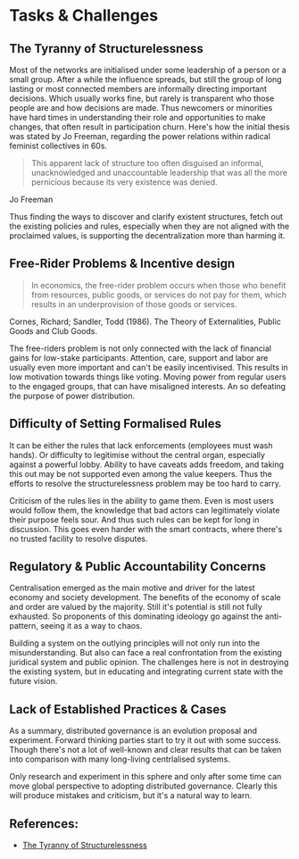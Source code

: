 # Tasks & Challenges

## The Tyranny of Structurelessness

Most of the networks are initialised under some leadership of a person or a small group. After a while the influence spreads, but still the group of long lasting or most connected members are informally directing important decisions. Which usually works fine, but rarely is transparent who those people are and how decisions are made. Thus newcomers or minorities have hard times in understanding their role and opportunities to make changes, that often result in participation churn. Here's how the initial thesis was stated by Jo Freeman, regarding the power relations within radical feminist collectives in 60s.

> This apparent lack of structure too often disguised an informal, unacknowledged and unaccountable leadership that was all the more pernicious because its very existence was denied.

Jo Freeman

Thus finding the ways to discover and clarify existent structures, fetch out the existing policies and rules, especially when they are not aligned with the proclaimed values, is supporting the decentralization more than harming it.

## Free-Rider Problems & Incentive design

> In economics, the free-rider problem occurs when those who benefit from resources, public goods, or services do not pay for them, which results in an underprovision of those goods or services.

Cornes, Richard; Sandler, Todd \(1986\). The Theory of Externalities, Public Goods and Club Goods.

The free-riders problem is not only connected with the lack of financial gains for low-stake participants. Attention, care, support and labor are usually even more important and can't be easily incentivised. This results in low motivation towards things like voting. Moving power from regular users to the engaged groups, that can have misaligned interests. An so defeating the purpose of power distribution.

## Difficulty of Setting Formalised Rules

It can be either the rules that lack enforcements \(employees must wash hands\). Or difficulty to legitimise without the central organ, especially against a powerful lobby. Ability to have caveats adds freedom, and taking this out may be not supported even among the value keepers. Thus the efforts to resolve the structurelessness problem may be too hard to carry.

Criticism of the rules lies in the ability to game them. Even is most users would follow them, the knowledge that bad actors can legitimately violate their purpose feels sour. And thus such rules can be kept for long in discussion. This goes even harder with the smart contracts, where there's no trusted facility to resolve disputes.

## Regulatory & Public Accountability Concerns

Centralisation emerged as the main motive and driver for the latest economy and society development. The benefits of the economy of scale and order are valued by the majority. Still it's potential is still not fully exhausted. So proponents of this dominating ideology go against the anti-pattern, seeing it as a way to chaos.

Building a system on the outlying principles will not only run into the misunderstanding. But also can face a real confrontation from the existing juridical system and public opinion. The challenges here is not in destroying the existing system, but in educating and integrating current state with the future vision.

## Lack of Established Practices & Cases 

As a summary, distributed governance is an evolution proposal and experiment. Forward thinking parties start to try it out with some success. Though there's not a lot of well-known and clear results that can be taken into comparison with many long-living centrlalised systems.

Only research and experiment in this sphere and only after some time can move global perspective to adopting distributed governance. Clearly this will produce mistakes and criticism, but it's a natural way to learn.

## References:

* [The Tyranny of Structurelessness](https://static1.squarespace.com/static/555557d5e4b0cc5c1ed71116/t/57e03ffb20099ef5d08202a6/1474314240758/TyrannyStructureless.pdf)

